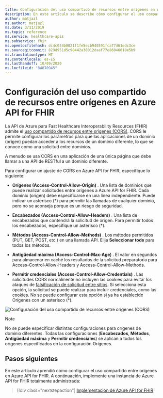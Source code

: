 ```yaml
---
title: Configuración del uso compartido de recursos entre orígenes en Azure API for FHIR
description: En este artículo se describe cómo configurar el uso compartido de recursos entre orígenes en Azure API for FHIR.
author: matjazl
ms.author: matjazl
ms.date: 3/11/2019
ms.topic: reference
ms.service: healthcare-apis
ms.subservice: fhir
ms.openlocfilehash: dc4c034b0821f1fe5ecb940591fca77d61edc3ce
ms.sourcegitcommit: 829d951d5c90442a38012daaf77e86046018e5b9
ms.translationtype: HT
ms.contentlocale: es-ES
ms.lasthandoff: 10/09/2020
ms.locfileid: "84870945"
---
```

# <a name="configure-cross-origin-resource-sharing-in-azure-api-for-fhir"></a>Configuración del uso compartido de recursos entre orígenes en Azure API for FHIR

La API de Azure para Fast Healthcare Interoperability Resources (FHIR) admite el [uso compartido de recursos entre orígenes (CORS)](https://wikipedia.org/wiki/Cross-Origin_Resource_Sharing). CORS le permite configurar los parámetros para que las aplicaciones de un dominio (origen) puedan acceder a los recursos de un dominio diferente, lo que se conoce como una solicitud entre dominios.

A menudo se usa CORS en una aplicación de una única página que debe llamar a una API de RESTful a un dominio diferente.

Para configurar un ajuste de CORS en Azure API for FHIR, especifique lo siguiente:

- **Orígenes (Access-Control-Allow-Origin)** . Una lista de dominios que puede realizar solicitudes entre orígenes a Azure API for FHIR. Cada dominio (origen) debe especificarse en una línea independiente. Puede indicar un asterisco (*) para permitir las llamadas de cualquier dominio, pero no se aconseja porque es un riesgo de seguridad.

- **Encabezados (Access-Control-Allow-Headers)** . Una lista de encabezados que contendrá la solicitud de origen. Para permitir todos los encabezados, especifique un asterisco (*).

- **Métodos (Access-Control-Allow-Methods)** . Los métodos permitidos (PUT, GET, POST, etc.) en una llamada API. Elija **Seleccionar todo** para todos los métodos.

- **Antigüedad máxima (Access-Control-Max-Age)** . El valor en segundos para almacenar en caché los resultados de la solicitud preparatoria para Access-Control-Allow-Headers y Access-Control-Allow-Methods.

- **Permitir credenciales (Access-Control-Allow-Credentials)** . Las solicitudes CORS normalmente no incluyen las cookies para evitar los ataques de [falsificación de solicitud entre sitios](https://en.wikipedia.org/wiki/Cross-site_request_forgery). Si selecciona esta opción, la solicitud se puede realizar para incluir credenciales, como las cookies. No se puede configurar esta opción si ya ha establecido Orígenes con un asterisco (*).

![Configuración del uso compartido de recursos entre orígenes (CORS)](media/cors/cors.png)

>[!NOTE]
>No se puede especificar distintas configuraciones para orígenes de dominio diferentes. Todas las configuraciones (**Encabezados**, **Métodos**, **Antigüedad máxima** y **Permitir credenciales**) se aplican a todos los orígenes especificados en la configuración Orígenes.

## <a name="next-steps"></a>Pasos siguientes

En este artículo aprendió cómo configurar el uso compartido entre orígenes en Azure API for FHIR. A continuación, implemente una instancia de Azure API for FHIR totalmente administrada:
 
>[!div class="nextstepaction"]
>[Implementación de Azure API for FHIR](fhir-paas-portal-quickstart.md)